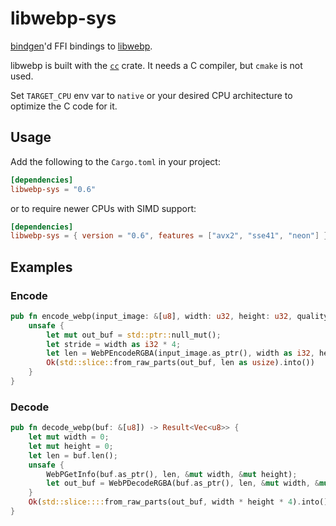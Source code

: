 # libwebp-sys

[bindgen](https://github.com/servo/rust-bindgen)'d FFI bindings to [libwebp](https://developers.google.com/speed/webp/docs/api).

libwebp is built with the [`cc`](//lib.rs/cc) crate. It needs a C compiler, but `cmake` is not used.

Set `TARGET_CPU` env var to `native` or your desired CPU architecture to optimize the C code for it.

## Usage

Add the following to the `Cargo.toml` in your project:

```toml
[dependencies]
libwebp-sys = "0.6"
```

or to require newer CPUs with SIMD support:

```toml
[dependencies]
libwebp-sys = { version = "0.6", features = ["avx2", "sse41", "neon"] }
```

## Examples

### Encode

```rust
pub fn encode_webp(input_image: &[u8], width: u32, height: u32, quality: i32) -> Result<Vec<u8>> {
    unsafe {
	    let mut out_buf = std::ptr::null_mut();
	    let stride = width as i32 * 4;
	    let len = WebPEncodeRGBA(input_image.as_ptr(), width as i32, height as i32, stride, quality as f32, &mut out_buf);
	    Ok(std::slice::from_raw_parts(out_buf, len as usize).into())
    }
}
```

### Decode

```rust
pub fn decode_webp(buf: &[u8]) -> Result<Vec<u8>> {
	let mut width = 0;
	let mut height = 0;
	let len = buf.len();
	unsafe {
		WebPGetInfo(buf.as_ptr(), len, &mut width, &mut height);
		let out_buf = WebPDecodeRGBA(buf.as_ptr(), len, &mut width, &mut height);
	}
	Ok(std::slice::::from_raw_parts(out_buf, width * height * 4).into())
}
```
